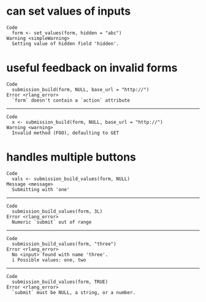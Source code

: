 # can set values of inputs

    Code
      form <- set_values(form, hidden = "abc")
    Warning <simpleWarning>
      Setting value of hidden field 'hidden'.

# useful feedback on invalid forms

    Code
      submission_build(form, NULL, base_url = "http://")
    Error <rlang_error>
      `form` doesn't contain a `action` attribute

---

    Code
      x <- submission_build(form, NULL, base_url = "http://")
    Warning <warning>
      Invalid method (FOO), defaulting to GET

# handles multiple buttons

    Code
      vals <- submission_build_values(form, NULL)
    Message <message>
      Submitting with 'one'

---

    Code
      submission_build_values(form, 3L)
    Error <rlang_error>
      Numeric `submit` out of range

---

    Code
      submission_build_values(form, "three")
    Error <rlang_error>
      No <input> found with name 'three'.
      i Possible values: one, two

---

    Code
      submission_build_values(form, TRUE)
    Error <rlang_error>
      `submit` must be NULL, a string, or a number.

